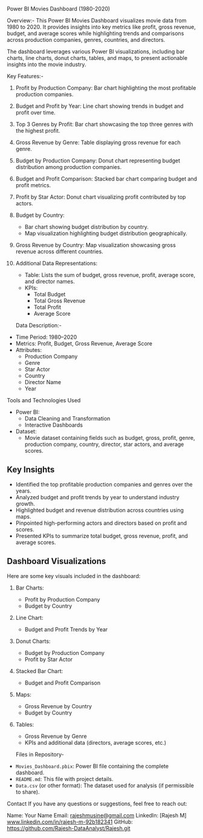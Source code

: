   Power BI Movies Dashboard (1980-2020)

  Overview:-
This Power BI Movies Dashboard visualizes movie data from 1980 to 2020. It provides insights into key metrics like profit, gross revenue, budget, and average scores while highlighting trends and comparisons across production companies, genres, countries, and directors.

The dashboard leverages various Power BI visualizations, including bar charts, line charts, donut charts, tables, and maps, to present actionable insights into the movie industry.

  Key Features:-
1. Profit by Production Company: Bar chart highlighting the most profitable production companies.
2. Budget and Profit by Year: Line chart showing trends in budget and profit over time.
3. Top 3 Genres by Profit: Bar chart showcasing the top three genres with the highest profit.
4. Gross Revenue by Genre: Table displaying gross revenue for each genre.
5. Budget by Production Company: Donut chart representing budget distribution among production companies.
6. Budget and Profit Comparison: Stacked bar chart comparing budget and profit metrics.
7. Profit by Star Actor: Donut chart visualizing profit contributed by top actors.
8. Budget by Country: 
   - Bar chart showing budget distribution by country.
   - Map visualization highlighting budget distribution geographically.
9. Gross Revenue by Country: Map visualization showcasing gross revenue across different countries.
10. Additional Data Representations:
    - Table: Lists the sum of budget, gross revenue, profit, average score, and director names.
    - KPIs:
      - Total Budget
      - Total Gross Revenue
      - Total Profit
      - Average Score


    Data Description:-
- Time Period: 1980–2020
- Metrics: Profit, Budget, Gross Revenue, Average Score
- Attributes:
  - Production Company
  - Genre
  - Star Actor
  - Country
  - Director Name
  - Year


 Tools and Technologies Used
- Power BI:
  - Data Cleaning and Transformation
  - Interactive Dashboards
- Dataset:
  - Movie dataset containing fields such as budget, gross, profit, genre, production company, country, director, star actors, and average scores.


## Key Insights
- Identified the top profitable production companies and genres over the years.
- Analyzed budget and profit trends by year to understand industry growth.
- Highlighted budget and revenue distribution across countries using maps.
- Pinpointed high-performing actors and directors based on profit and scores.
- Presented KPIs to summarize total budget, gross revenue, profit, and average scores.


## Dashboard Visualizations
Here are some key visuals included in the dashboard:

1. Bar Charts:
   - Profit by Production Company
   - Budget by Country

2. Line Chart:
   - Budget and Profit Trends by Year

3. Donut Charts:
   - Budget by Production Company
   - Profit by Star Actor

4. Stacked Bar Chart:
   - Budget and Profit Comparison

5. Maps:
   - Gross Revenue by Country
   - Budget by Country

6. Tables:
   - Gross Revenue by Genre
   - KPIs and additional data (directors, average scores, etc.)


   Files in Repository-
- `Movies_Dashboard.pbix`: Power BI file containing the complete dashboard.
- `README.md`: This file with project details.
- `Data.csv` (or other format): The dataset used for analysis (if permissible to share).


Contact
If you have any questions or suggestions, feel free to reach out:

Name: Your Name
Email: rajeshmusine@gmail.com
LinkedIn:  [Rajesh M] www.linkedin.com/in/rajesh-m-92b182341 
GitHub:  https://github.com/Rajesh-DataAnalyst/Rajesh.git
